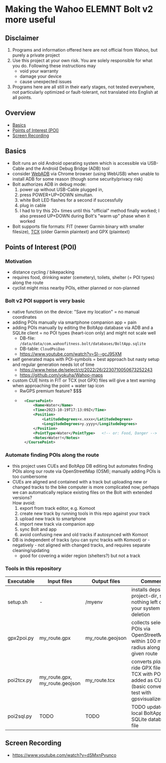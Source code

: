 # Making the Wahoo ELEMNT Bolt v2 more useful


## Disclaimer

1. Programs and information offered here are not official from Wahoo, but purely a private project
2. Use this project at your own risk. You are solely responsible for what you do. Following these instructions may
	- void your warranty
	- damage your device
	- cause unexpected issues
4. Programs here are all still in their early stages, 
	not tested everywhere, not particularly optimized or fault-tolerant, 
	not translated into English at all points.



## Overview

- [Basics](#basics)
- [Points of Interest (POI)](#points-of-interest-poi)
- [Screen Recording](#screen-recording)



## Basics

- Bolt runs an old Android operating system which is accessible via USB-Cable and the Android Debug Bridge (ADB) tool
- consider [WebADB](https://app.webadb.com) via Chrome browser (using WebUSB) when unable to install ADB for some reason 
	(though some security/privacy risk)
- Bolt authorizes ADB in debug mode:
	1. power up without USB-Cable plugged in, 
	2. press POWER+UP+DOWN simultan.
	3. white Bolt LED flashes for a second if successfully
	4. plug in cable
	5. I had to try this 20+ times until this "official" method finally worked; 
		I also pressed UP+DOWN during Bolt's "warm up" phase when it worked
- Bolt supports file formats: FIT (newer Garmin binary with smaller filesize), 
	[TCX](https://en.wikipedia.org/wiki/Training_Center_XML) (older Garmin plaintext) 
	and GPX (plaintext)



## Points of Interest (POI)

### Motivation

- distance cycling / bikepacking
- requires food, drinking water (cemetery), toilets, shelter (= POI types) along the route
- cyclist might miss nearby POIs, either planned or non-planned


### Bolt v2 POI support is very basic

- native function on the device: "Save my location" = no manual coordinates
- adding POIs manually via smartphone companion app = pain
- adding POIs manually by editing the BoltApp database via ADB and a SQLite client = no POI types (heart-icon only) and might not scale well
	- DB-file: `/data/data/com.wahoofitness.bolt/databases/BoltApp.sqlite`
	- DB-table: `CloudPoiDao`
	- https://www.youtube.com/watch?v=Sl--gcJ95XM
- self generated maps with POI-symbols = best approach but nasty setup and regular generation needs lot of time
	- https://www.heise.de/select/ct/2022/26/2230710050673252243
	- https://github.com/yokuha/Wahoo-maps
- custom CUE hints in FIT or TCX (not GPX) files will give a text warning when approaching the point + water tap icon
	- RwGPS premium feature? $$$
	- ```xml
		<CoursePoint> 
			<Name>Water</Name> 
			<Time>2023-10-19T17:13:09Z</Time> 
			<Position> 
				<LatitudeDegrees>x.xxxx</LatitudeDegrees> 
				<LongitudeDegrees>y.yyyy</LongitudeDegrees> 
			</Position> 
			<PointType>Water</PointType>   <!-- or: Food, Danger -->
			<Notes>Water!</Notes> 
		</CoursePoint>
		```


### Automate finding POIs along the route

- this project uses CUEs and BoltApp DB editing but automates finding POIs along our route via OpenStreetMap (OSM); 
	manually adding POIs is too cumbersome
- CUEs are aligned and contained with a track but uploading new or changed tracks to the bike computer is more complicated now; 
	perhaps we can automatically replace existing files on the Bolt with extended versions?  
	How avoid:
	1. export from track editor, e.g. Komoot
	2. create new track by running tools in this repo against your track
	3. upload new track to smartphone
	4. import new track via companion app
	5. sync Bolt and app
	6. avoid confusing new and old tracks if autosynced with Komoot
- DB is independent of tracks (you can sync tracks with Komoot) or - negatively - not aligned with changed tracks, and requires separate cleaning/updating
	- good for covering a wider region (shelters?) but not a track



### Tools in this repository

| Executable   | Input files                           | Output files        | Comment
|--------------|---------------------------------------|---------------------|-------------------------------------
| setup.sh     | -                                     | /myenv              | installs deps into project-dir, so nothing left on your system after deletion
| gpx2poi.py   | my\_route.gpx                         | my\_route.geojson   | collects selected POIs via OpenStreetMap within 100 meter radius along the given route
| poi2tcx.py   | my\_route.gpx,<br>my\_route.geojson   | my\_route.tcx       | converts _planned_ ride GPX file to a TCX with POIs added as CUEs (basic converter); test with gpsvisualizer.com
| poi2sql.py   | TODO                                  | TODO                | TODO updates a local BoltApp SQLite database file 
  
  


## Screen Recording

- https://www.youtube.com/watch?v=dSMxnPvunco



